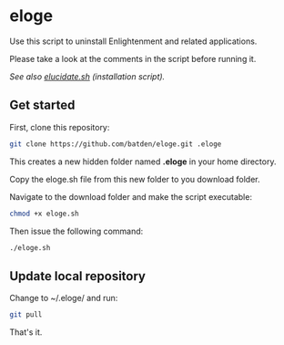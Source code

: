 # eloge

Use this script to uninstall Enlightenment and related applications.

Please take a look at the comments in the script before running it.

*See also [elucidate.sh](https://github.com/batden/elucidate) (installation script).*

## Get started

First, clone this repository:

```bash
git clone https://github.com/batden/eloge.git .eloge
```

This creates a new hidden folder named **.eloge** in your home directory.

Copy the eloge.sh file from this new folder to you download folder.

Navigate to the download folder and make the script executable:

```bash
chmod +x eloge.sh
```

Then issue the following command:

```bash
./eloge.sh
```

## Update local repository

Change to ~/.eloge/ and run:

```bash
git pull
```

That's it.
